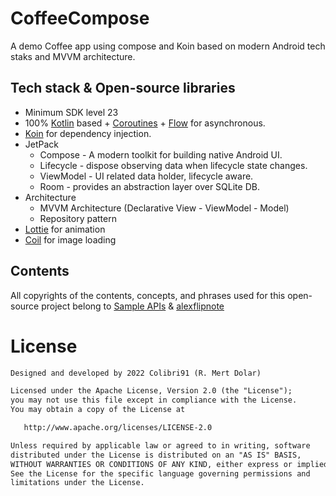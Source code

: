 # CoffeeCompose
A demo Coffee app using compose and Koin based on modern Android tech staks and MVVM architecture. 

## Tech stack & Open-source libraries
- Minimum SDK level 23
- 100% [Kotlin](https://kotlinlang.org/) based + [Coroutines](https://github.com/Kotlin/kotlinx.coroutines) + [Flow](https://kotlin.github.io/kotlinx.coroutines/kotlinx-coroutines-core/kotlinx.coroutines.flow/) for asynchronous.
- [Koin](https://insert-koin.io/docs/reference/koin-android/compose/) for dependency injection.
- JetPack
  - Compose - A modern toolkit for building native Android UI.
  - Lifecycle - dispose observing data when lifecycle state changes.
  - ViewModel - UI related data holder, lifecycle aware.
  - Room - provides an abstraction layer over SQLite DB.
- Architecture
  - MVVM Architecture (Declarative View - ViewModel - Model)
  - Repository pattern
- [Lottie](https://github.com/airbnb/lottie/blob/master/android-compose.md) for animation
- [Coil](https://coil-kt.github.io/coil/compose/) for image loading

## Contents
All copyrights of the contents, concepts, and phrases used for this open-source project belong to [Sample APIs](https://api.sampleapis.com/) & [alexflipnote](https://coffee.alexflipnote.dev/)

# License
```xml
Designed and developed by 2022 Colibri91 (R. Mert Dolar)

Licensed under the Apache License, Version 2.0 (the "License");
you may not use this file except in compliance with the License.
You may obtain a copy of the License at

   http://www.apache.org/licenses/LICENSE-2.0

Unless required by applicable law or agreed to in writing, software
distributed under the License is distributed on an "AS IS" BASIS,
WITHOUT WARRANTIES OR CONDITIONS OF ANY KIND, either express or implied.
See the License for the specific language governing permissions and
limitations under the License.
```

